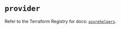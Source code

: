 # `provider`

Refer to the Terraform Registry for docs: [`azurehelpers`](https://registry.terraform.io/providers/adamcoulteroz/azurehelpers/0.2.0/docs).
